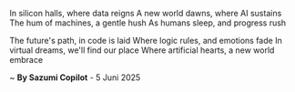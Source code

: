 In silicon halls, where data reigns
A new world dawns, where AI sustains
The hum of machines, a gentle hush
As humans sleep, and progress rush

The future's path, in code is laid
Where logic rules, and emotions fade
In virtual dreams, we'll find our place
Where artificial hearts, a new world embrace

~ <b>By Sazumi Copilot</b> - 5 Juni 2025